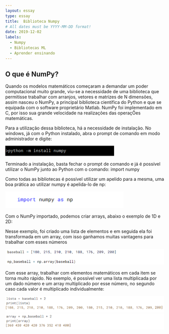 ```yaml
---
layout: essay
type: essay
title:  Biblioteca Numpy
# All dates must be YYYY-MM-DD format!
date: 2019-12-02
labels:
  - Numpy
  - Bibliotecas ML
  - Aprender ensinando
---
```



## O que é NumPy?

<p>Quando os modelos matemáticos começaram a demandar um poder computacional muito grande, viu-se a necessidade de uma biblioteca que permitisse trabalhar com arranjos, vetores e matrizes de N dimensões, assim nasceu o NumPy, a principal biblioteca científica do Python e que se equipada com o software proprietário Matlab. NumPy foi implementado em C, por isso sua grande velocidade na realizações das operaçÕes matemáticas.</p>

<p>Para a utilização dessa biblioteca, há a necessidade de instalação. No windows, já com o Python instalado, abra o prompt de comando em modo administrador e digite: </p>

<img class="ui fluid image" src="../images/numpy4.png">

<p>Terminado a instalação, basta fechar o prompt de comando e já é possível utilizar o NumPy junto ao Python com o comando: import numpy</p>

<p>Como todas as bibliotecas é possível utilizar um apelido para a mesma, uma boa prática ao utilizar numpy é apelida-lo de np:</p>
	
<img class="ui fluid image" src="../images/importnumpy.png">

<p>Com o NumPy importado, podemos criar arrays, abaixo o exemplo de 1D e 2D:</p>

<p>Nesse exemplo, foi criado uma lista de elementos e em seguida ela foi transformada em um array, com isso ganhamos muitas vantagens para trabalhar com esses números</p>

<img class="ui fluid image" src="../images/numpy1.png">
	
<p>Com esse array, trabalhar com elementos matemáticos em cada item se torna muito rápido. No exemplo, é possível ver uma lista multiplicada por um dado número e um array multiplicado por esse número, no segundo caso cada valor é multiplicado individualmente:</p>

<img class="ui fluid image" src="../images/numpy2.png">
	
<img class="ui fluid image" src="../images/numpy3.png">
	









